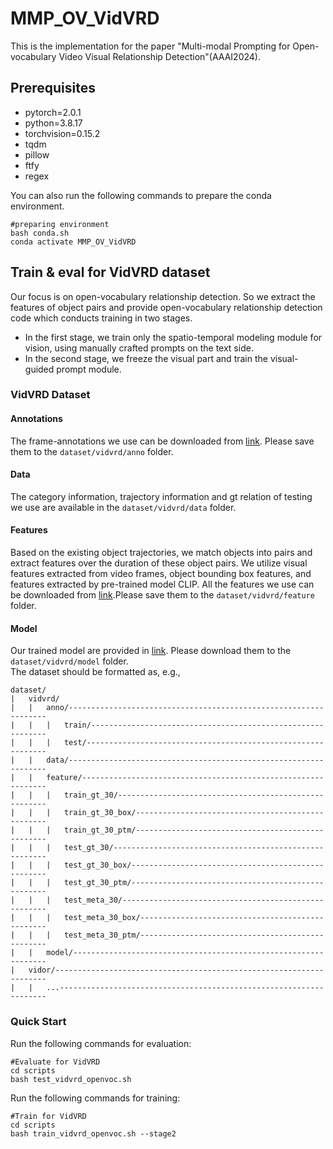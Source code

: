 # MMP_OV_VidVRD
This is the implementation for the paper "Multi-modal Prompting for Open-vocabulary Video Visual Relationship Detection"(AAAI2024).
## Prerequisites
- pytorch=2.0.1
- python=3.8.17
- torchvision=0.15.2
- tqdm
- pillow
- ftfy
- regex
  
You can also run the following commands to prepare the conda environment.
```
#preparing environment
bash conda.sh
conda activate MMP_OV_VidVRD
```
## Train & eval for VidVRD dataset
Our focus is on open-vocabulary relationship detection. So we extract the features of object pairs and provide open-vocabulary relationship detection code which conducts training in two stages.  
- In the first stage, we train only the spatio-temporal modeling module for vision, using manually crafted prompts on the text side.
- In the second stage, we freeze the visual part and train the visual-guided prompt module.
### VidVRD Dataset
#### Annotations
The frame-annotations we use can be downloaded from [link](https://xdshang.github.io/docs/imagenet-vidvrd.html). Please save them to the  `dataset/vidvrd/anno` folder. 
#### Data
The category information, trajectory information and gt relation of testing we use are available in the `dataset/vidvrd/data` folder. 
#### Features
Based on the existing object trajectories, we match objects into pairs and extract features over the duration of these object pairs. We utilize visual features extracted from video frames, object bounding box features, and features extracted by pre-trained model CLIP. All the features we use can be downloaded from [link](https://pan.baidu.com/s/1h1A2Qfcj6oEW8VJDYKyRlA?pwd=a8s6).Please save them to the  `dataset/vidvrd/feature` folder. 
#### Model
Our trained model are provided in [link](https://pan.baidu.com/s/1is8cNDm0_Ni3XeQawGQRwg?pwd=9pe2). Please download them to the `dataset/vidvrd/model` folder.  
The dataset should be formatted as, e.g.,
```
dataset/
|   vidvrd/
|   |   anno/-----------------------------------------------------------------
|   |   |   train/------------------------------------------------------------
|   |   |   test/-------------------------------------------------------------
|   |   data/-----------------------------------------------------------------
|   |   feature/--------------------------------------------------------------
|   |   |   train_gt_30/------------------------------------------------------
|   |   |   train_gt_30_box/--------------------------------------------------
|   |   |   train_gt_30_ptm/--------------------------------------------------
|   |   |   test_gt_30/-------------------------------------------------------
|   |   |   test_gt_30_box/---------------------------------------------------
|   |   |   test_gt_30_ptm/---------------------------------------------------
|   |   |   test_meta_30/-----------------------------------------------------
|   |   |   test_meta_30_box/-------------------------------------------------
|   |   |   test_meta_30_ptm/-------------------------------------------------
|   |   model/----------------------------------------------------------------
|   vidor/--------------------------------------------------------------------
|   |   ...-------------------------------------------------------------------
```
### Quick Start
Run the following commands for evaluation:
```
#Evaluate for VidVRD
cd scripts
bash test_vidvrd_openvoc.sh
```
Run the following commands for training:
```
#Train for VidVRD
cd scripts
bash train_vidvrd_openvoc.sh --stage2
```
